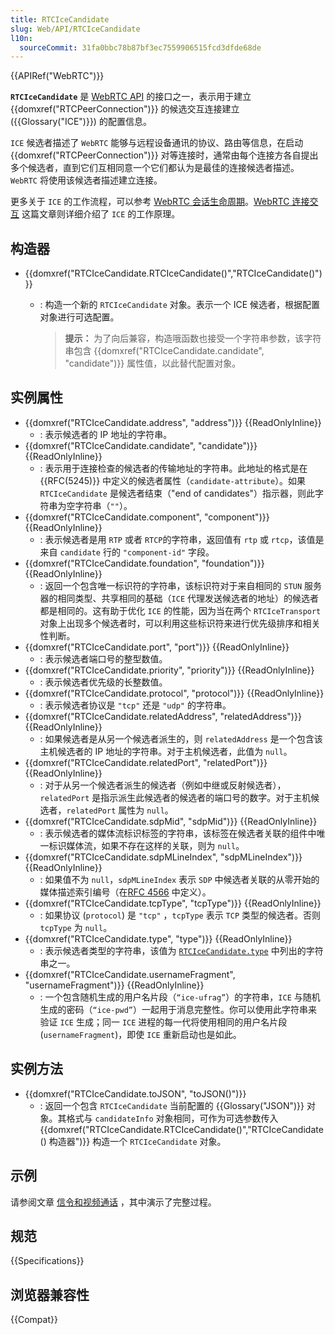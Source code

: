 ```yaml
---
title: RTCIceCandidate
slug: Web/API/RTCIceCandidate
l10n:
  sourceCommit: 31fa0bbc78b87bf3ec7559906515fcd3dfde68de
---
```


{{APIRef("WebRTC")}}

**`RTCIceCandidate`** 是 [WebRTC API](/zh-CN/docs/Web/API/WebRTC_API) 的接口之一，表示用于建立 {{domxref("RTCPeerConnection")}} 的候选交互连接建立 ({{Glossary("ICE")}}) 的配置信息。

`ICE` 候选者描述了 `WebRTC` 能够与远程设备通讯的协议、路由等信息，在启动 {{domxref("RTCPeerConnection")}} 对等连接时，通常由每个连接方各自提出多个候选者，直到它们互相同意一个它们都认为是最佳的连接候选者描述。`WebRTC` 将使用该候选者描述建立连接。

更多关于 `ICE` 的工作流程，可以参考 [WebRTC 会话生命周期](/zh-CN/docs/Web/API/WebRTC_API/Session_lifetime)。[WebRTC 连接交互](/zh-CN/docs/Web/API/WebRTC_API/Connectivity) 这篇文章则详细介绍了 `ICE` 的工作原理。

## 构造器

- {{domxref("RTCIceCandidate.RTCIceCandidate()","RTCIceCandidate()")}}

  - : 构造一个新的 `RTCIceCandidate` 对象。表示一个 ICE 候选者，根据配置对象进行可选配置。

    > **提示：** 为了向后兼容，构造哦函数也接受一个字符串参数，该字符串包含 {{domxref("RTCIceCandidate.candidate", "candidate")}} 属性值，以此替代配置对象。

## 实例属性

- {{domxref("RTCIceCandidate.address", "address")}} {{ReadOnlyInline}}
  - : 表示候选者的 IP 地址的字符串。
- {{domxref("RTCIceCandidate.candidate", "candidate")}} {{ReadOnlyInline}}
  - : 表示用于连接检查的候选者的传输地址的字符串。此地址的格式是在 {{RFC(5245)}} 中定义的候选者属性（`candidate-attribute`）。如果 `RTCIceCandidate` 是候选者结束（"end of candidates"）指示器，则此字符串为空字符串（`""`）。
- {{domxref("RTCIceCandidate.component", "component")}} {{ReadOnlyInline}}
  - : 表示候选者是用 `RTP` 或者 `RTCP`的字符串，返回值有 `rtp` 或 `rtcp`，该值是来自 `candidate` 行的 `"component-id"` 字段。
- {{domxref("RTCIceCandidate.foundation", "foundation")}} {{ReadOnlyInline}}
  - : 返回一个包含唯一标识符的字符串，该标识符对于来自相同的 `STUN` 服务器的相同类型、共享相同的基础（`ICE` 代理发送候选者的地址）的候选者都是相同的。这有助于优化 `ICE` 的性能，因为当在两个 `RTCIceTransport` 对象上出现多个候选者时，可以利用这些标识符来进行优先级排序和相关性判断。
- {{domxref("RTCIceCandidate.port", "port")}} {{ReadOnlyInline}}
  - : 表示候选者端口号的整型数值。
- {{domxref("RTCIceCandidate.priority", "priority")}} {{ReadOnlyInline}}
  - : 表示候选者优先级的长整数值。
- {{domxref("RTCIceCandidate.protocol", "protocol")}} {{ReadOnlyInline}}
  - : 表示候选者协议是 `"tcp"` 还是 `"udp"` 的字符串。
- {{domxref("RTCIceCandidate.relatedAddress", "relatedAddress")}} {{ReadOnlyInline}}
  - : 如果候选者是从另一个候选者派生的，则 `relatedAddress` 是一个包含该主机候选者的 IP 地址的字符串。对于主机候选者，此值为 `null`。
- {{domxref("RTCIceCandidate.relatedPort", "relatedPort")}} {{ReadOnlyInline}}
  - : 对于从另一个候选者派生的候选者（例如中继或反射候选者），`relatedPort` 是指示派生此候选者的候选者的端口号的数字。对于主机候选者，`relatedPort` 属性为 `null`。
- {{domxref("RTCIceCandidate.sdpMid", "sdpMid")}} {{ReadOnlyInline}}
  - : 表示候选者的媒体流标识标签的字符串，该标签在候选者关联的组件中唯一标识媒体流，如果不存在这样的关联，则为 `null`。
- {{domxref("RTCIceCandidate.sdpMLineIndex", "sdpMLineIndex")}} {{ReadOnlyInline}}
  - : 如果值不为 `null`，`sdpMLineIndex` 表示 `SDP` 中候选者关联的从零开始的媒体描述索引编号（在[RFC 4566](https://datatracker.ietf.org/doc/html/rfc4566) 中定义）。
- {{domxref("RTCIceCandidate.tcpType", "tcpType")}} {{ReadOnlyInline}}
  - : 如果协议 (`protocol`) 是 `"tcp"` ，`tcpType` 表示 `TCP` 类型的候选者。否则 `tcpType` 为 `null`。
- {{domxref("RTCIceCandidate.type", "type")}} {{ReadOnlyInline}}
  - : 表示候选者类型的字符串，该值为 [`RTCIceCandidate.type`](/zh-CN/docs/Web/API/RTCIceCandidate/type#values) 中列出的字符串之一。
- {{domxref("RTCIceCandidate.usernameFragment", "usernameFragment")}} {{ReadOnlyInline}}
  - : 一个包含随机生成的用户名片段（`“ice-ufrag”`）的字符串，`ICE` 与随机生成的密码（`“ice-pwd”`）一起用于消息完整性。你可以使用此字符串来验证 `ICE` 生成；同一 `ICE` 进程的每一代将使用相同的用户名片段 (`usernameFragment`)，即使 `ICE` 重新启动也是如此。

## 实例方法

- {{domxref("RTCIceCandidate.toJSON", "toJSON()")}}
  - : 返回一个包含 `RTCIceCandidate` 当前配置的 {{Glossary("JSON")}} 对象。其格式与 `candidateInfo` 对象相同，可作为可选参数传入 {{domxref("RTCIceCandidate.RTCIceCandidate()","RTCIceCandidate() 构造器")}} 构造一个 `RTCIceCandidate` 对象。

## 示例

请参阅文章 [信令和视频通话](/zh-CN/docs/Web/API/WebRTC_API/Signaling_and_video_calling) ，其中演示了完整过程。

## 规范

{{Specifications}}

## 浏览器兼容性

{{Compat}}

